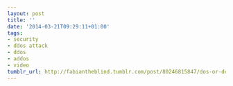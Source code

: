 ```yaml
---
layout: post
title: ''
date: '2014-03-21T09:29:11+01:00'
tags:
- security
- ddos attack
- ddos
- addos
- video
tumblr_url: http://fabiantheblind.tumblr.com/post/80246815847/dos-or-denial-of-service-attacks-are-one-thing
---
```


